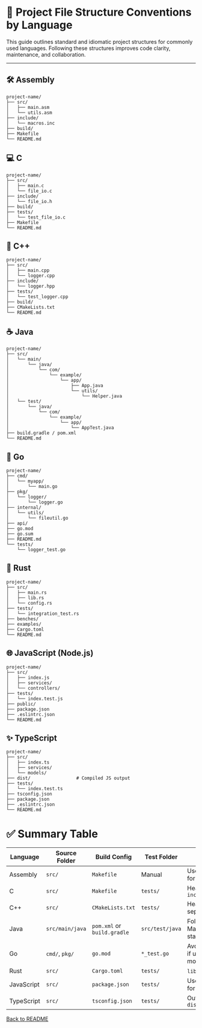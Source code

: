# 📁 Project File Structure Conventions by Language

This guide outlines standard and idiomatic project structures for commonly used languages. Following these structures improves code clarity, maintenance, and collaboration.

---

## 🛠️ Assembly

```plaintext
project-name/
├── src/
│   ├── main.asm
│   └── utils.asm
├── include/
│   └── macros.inc
├── build/
├── Makefile
└── README.md
```

## 💻 C

```plaintext
project-name/
├── src/
│   ├── main.c
│   └── file_io.c
├── include/
│   └── file_io.h
├── build/
├── tests/
│   └── test_file_io.c
├── Makefile
└── README.md
```

## 🧩 C++
``` plaintext
project-name/
├── src/
│   ├── main.cpp
│   └── logger.cpp
├── include/
│   └── logger.hpp
├── tests/
│   └── test_logger.cpp
├── build/
├── CMakeLists.txt
└── README.md
```

## ☕ Java
``` plaintext
project-name/
├── src/
│   └── main/
│       └── java/
│           └── com/
│               └── example/
│                   └── app/
│                       ├── App.java
│                       └── utils/
│                           └── Helper.java
│   └── test/
│       └── java/
│           └── com/
│               └── example/
│                   └── app/
│                       └── AppTest.java
├── build.gradle / pom.xml
└── README.md
```

## 🐹 Go
```plaintext
project-name/
├── cmd/
│   └── myapp/
│       └── main.go
├── pkg/
│   └── logger/
│       └── logger.go
├── internal/
│   └── utils/
│       └── fileutil.go
├── api/
├── go.mod
├── go.sum
├── README.md
└── tests/
    └── logger_test.go
```

## 🦀 Rust
```plaintext
project-name/
├── src/
│   ├── main.rs
│   ├── lib.rs
│   └── config.rs
├── tests/
│   └── integration_test.rs
├── benches/
├── examples/
├── Cargo.toml
└── README.md
```

## 🌐 JavaScript (Node.js)
```plaintext
project-name/
├── src/
│   ├── index.js
│   ├── services/
│   └── controllers/
├── tests/
│   └── index.test.js
├── public/
├── package.json
├── .eslintrc.json
└── README.md
```

## ✨ TypeScript
```plaintext
project-name/
├── src/
│   ├── index.ts
│   ├── services/
│   └── models/
├── dist/                 # Compiled JS output
├── tests/
│   └── index.test.ts
├── tsconfig.json
├── package.json
├── .eslintrc.json
└── README.md
```

# ✅ Summary Table
| Language   | Source Folder   | Build Config                | Test Folder     | Notes                            |
| ---------- | --------------- | --------------------------- | --------------- | -------------------------------- |
| Assembly   | `src/`          | `Makefile`                  | Manual          | Use `include/` for macros        |
| C          | `src/`          | `Makefile`                  | `tests/`        | Header files in `include/`       |
| C++        | `src/`          | `CMakeLists.txt`            | `tests/`        | Header/source separation         |
| Java       | `src/main/java` | `pom.xml` or `build.gradle` | `src/test/java` | Follows Maven/Gradle standard    |
| Go         | `cmd/`, `pkg/`  | `go.mod`                    | `*_test.go`     | Avoid `vendor/` if using modules |
| Rust       | `src/`          | `Cargo.toml`                | `tests/`        | `lib.rs` if crate                |
| JavaScript | `src/`          | `package.json`              | `tests/`        | Use `public/` for web            |
| TypeScript | `src/`          | `tsconfig.json`             | `tests/`        | Output in `dist/`                |

[Back to README](../README.md)